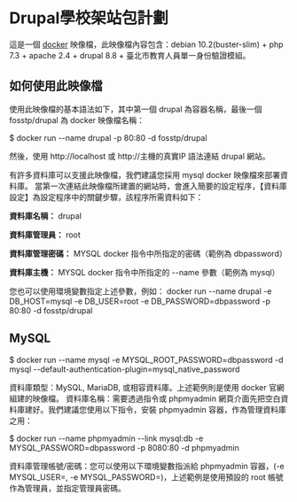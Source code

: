 # Drupal學校架站包計劃
這是一個 [docker](https://www.docker.com/) 映像檔，此映像檔內容包含：debian 10.2(buster-slim) + php 7.3 + apache 2.4 + drupal 8.8 + 臺北市教育人員單一身份驗證模組。

## 如何使用此映像檔
使用此映像檔的基本語法如下，其中第一個 drupal 為容器名稱，最後一個 fosstp/drupal 為 docker 映像檔名稱：

$ docker run --name drupal -p 80:80 -d fosstp/drupal

然後，使用 http://localhost 或 http://主機的真實IP 語法連結 drupal 網站。

有許多資料庫可以支援此映像檔，我們建議您採用 mysql docker 映像檔來部署資料庫。
當第一次連結此映像檔所建置的網站時，會進入簡要的設定程序，【資料庫設定】為設定程序中的關鍵步驟，該程序所需資料如下：

__資料庫名稱：__ drupal

__資料庫管理員：__ root

__資料庫管理密碼：__ MYSQL docker 指令中所指定的密碼（範例為 dbpassword）

__資料庫主機：__ MYSQL docker 指令中所指定的 --name 參數（範例為 mysql）

您也可以使用環境變數指定上述參數，例如：
docker run --name drupal -e DB_HOST=mysql -e DB_USER=root -e DB_PASSWORD=dbpassword -p 80:80 -d fosstp/drupal

## MySQL
$ docker run --name mysql -e MYSQL_ROOT_PASSWORD=dbpassword -d mysql --default-authentication-plugin=mysql_native_password

資料庫類型：MySQL, MariaDB, 或相容資料庫。上述範例則是使用 docker 官網組建的映像檔。
資料庫名稱：需要透過指令或 phpmyadmin 網頁介面先把空白資料庫建好。我們建議您使用以下指令，安裝 phpmyadmin 容器，作為管理資料庫之用：

$ docker run --name phpmyadmin --link mysql:db -e MYSQL_PASSWORD=dbpassword -p 8080:80 -d phpmyadmin

資料庫管理帳號/密碼：您可以使用以下環境變數指派給 phpmyadmin 容器，(-e MYSQL_USER=, -e MYSQL_PASSWORD=)，上述範例是使用預設的 root 帳號作為管理員，並指定管理員密碼。
